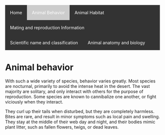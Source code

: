 <ul style="list-style-type: none; margin: 0; padding: 0; overflow: hidden; background-color: #333333; ">
  <li style="float: left"><a href="#home" style="display: block; color: white; text-align: center; padding: 16px; text-decoration: none;">Home</a></li>
  <li style="float: left; background-color: #cccccc"><a href="animal-behavior.html" style="display: block; color: white; text-align: center; padding: 16px; text-decoration: none;">Animal Behavior</a></li>
  <li style="float: left;"><a href="animal-habitat.html" style="display: block; color: white; text-align: center; padding: 16px; text-decoration: none;">Animal Habitat</a></li>
  <li style="float: left;"><a href="mating-and-reproduction-Information.html" style="display: block; color: white; text-align: center; padding: 16px; text-decoration: none;">Mating and reproduction Information</a></li>
  <li style="float: left;"><a href="scientific-name-and-classification.html" style="display: block; color: white; text-align: center; padding: 16px; text-decoration: none;">Scientific name and classification</a></li>
  <li style="float: left"><a href="animal-anatomy-and-biology.html" style="display: block; color: white; text-align: center; padding: 16px; text-decoration: none;">Animal anatomy and biology</a></li>
</ul>


# Animal behavior

With such a wide variety of species, behavior varies greatly. Most species are nocturnal, primarily to avoid the intense heat in the desert. The vast majority are solitary, and only interact with others for the purpose of reproduction. Some species are known to cannibalize one another, or fight viciously when they interact.

They curl up their tails when disturbed, but they are completely harmless. Bites are rare, and result in minor symptoms such as local pain and swelling. They stay at the middle of their web day and night, and their bodies mimic plant litter, such as fallen flowers, twigs, or dead leaves.
